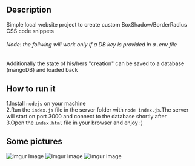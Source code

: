 ## Description
Simple local website project to create custom BoxShadow/BorderRadius CSS code snippets <br/>
###### Node: the follwing will work only if a DB key is provided in a .env file
Additionally the state of his/hers "creation" can be saved to a database (mangoDB) and loaded back
## How to run it
1.Install ```nodejs``` on your machine <br/>
2.Run the ```index.js``` file in the server folder with ```node index.js```.The server will start on port 3000 and connect to the database shortly after <br/>
3.Open the ```index.html``` file in your browser and enjoy :) 
## Some pictures
![Imgur Image](https://i.imgur.com/QMNwJ53.png)
![Imgur Image](https://i.imgur.com/0z1P39z.png)
![Imgur Image](https://i.imgur.com/kWvWDeO.png)
